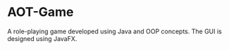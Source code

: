 # AOT-Game
A role-playing game developed using Java and OOP concepts. The GUI is designed using JavaFX. 
